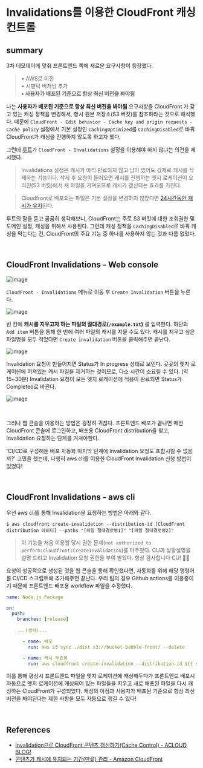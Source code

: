 # Invalidations를 이용한 CloudFront 캐싱 컨트롤

## summary
3차 데모데이에 맞춰 프론트엔드 쪽에 새로운 요구사항이 등장했다.

> • AWS로 이전  
> • 시맨틱 버저닝 추가  
> **• 사용자가 배포된 기준으로 항상 최신 버전을 봐야됨**

나는 **사용자가 배포된 기준으로 항상 최신 버전을 봐야됨** 요구사항을 CloudFront 가 갖고 있는
캐싱 정책을 변경해서, 항시 원본 저장소(S3 버킷)를 참조하라는 것으로 해석했다.
때문에 `CloudFront - Edit behavior - Cache key and origin requests - Cache policy` 설정에서 
기본 설정인 `CachingOptimized`를 `CachingDisabled`로 바꿔 CloudFront가 캐싱을 진행하지 않도록 하고자 했다.

그런데 [루트](https://github.com/junroot)가 `CloudFront - Invalidations` 설정을 이용해야 하지 않냐는 의견을 제시했다. 

> Invalidations 설정은 캐시가 아직 만료되지 않고 남아 있어도 강제로 캐시를 삭제하는 기능이다. 
> 삭제 후 요청이 들어오면 캐시를 진행하는 엣지 로케이션이 오리진(S3 버킷)에서 새 파일을 가져오므로 캐시가 갱신되는 효과를 가진다. 

> Cloudfront로 배포되는 파일은 기본 설정을 변경하지 않았다면 [24시간동안 캐시가 유지](https://docs.aws.amazon.com/ko_kr/AmazonCloudFront/latest/DeveloperGuide/Expiration.html)된다.


루트의 말을 듣고 곰곰히 생각해보니, CloudFront는 주로 S3 버킷에 대한 조회권한 및 도메인 설정, 캐싱을 위해서 사용된다. 그런데 캐싱 정책을 `CachingDisabled`로 바꿔 캐싱을 막는다는 건, CloudFront의 주요 기능 중 하나를 사용하지 않는 것과 다름 없었다.

<br>

## CloudFront Invalidations - Web console
![image](https://user-images.githubusercontent.com/37354145/128022287-deb8b9a6-e6cd-49e3-a7ac-37e77211b67b.png)

`CloudFront - Invalidations` 메뉴로 이동 후 `Create Invalidation` 버튼을 누른다.

![image](https://user-images.githubusercontent.com/37354145/128022660-45953592-9823-4a49-93b8-e5722de0490f.png)

빈 칸에 **캐시를 지우고자 하는 파일의 절대경로(`/example.txt`)** 를 입력한다. 하단의 `Add item` 버튼을 통해 한 번에 여러 파일의 캐시를 지울 수도 있다.
캐시를 지우고 싶은 파일명을 모두 적었다면 `Create invalidation` 버튼을 클릭해주면 끝난다.

![image](https://user-images.githubusercontent.com/37354145/128023639-104e1154-f998-45d9-bf19-56b307dc50b7.png)

Invalidation 요청이 만들어지면 Status가 In progress 상태로 보인다. 곳곳의 엣지 로케이션에 퍼져있는 캐시 파일을 제거하는 것이므로, 다소 시간이 소요될 수 있다. (약 15~30분)
Invalidation 요청이 모든 엣지 로케이션에 적용이 완료되면 Status가 Completed로 바뀐다.

![image](https://user-images.githubusercontent.com/37354145/128026314-2b2a252f-2fb8-43db-aebd-9b26a0e99765.png)

<br>

그러나 웹 콘솔을 이용하는 방법은 굉장히 귀찮다. 프론트엔드 배포가 끝나면 매번 CloudFront 콘솔에 로그인하고, 배포용 CloudFront distribution을 찾고, Invalidation 요청하는 단계를 거쳐야한다. 

'CI/CD로 구성해둔 배포 자동화 마지막 단계에 Invalidation 요청도 포함시킬 수 없을까?' 고민을 했는데, 다행히 aws cli를 이용한 CloudFront Invalidation 신청 방법이 있었다!

<br>

## CloudFront Invalidations - aws cli
우선 aws cli를 통해 Invalidation을 요청하는 방법은 아래와 같다.

```
$ aws cloudfront create-invalidation --distribution-id [CloudFront distribution 아이디] --paths "[파일 절대경로명1]" "[파일 절대경로명2]"
```

> 이 기능을 처음 이용할 당시 권한 문제(`not authorized to perform:cloudfront:CreateInvalidation`)를 마주쳤다. 
> CU께 상황설명을 설명 드리고 Invalidation 요청 권한을 부여 받았다. 항상 감사합니다 CU! 🙇‍♂️

요청이 성공적으로 생성된 것을 웹 콘솔을 통해 확인했다면, 자동화를 위해 해당 명령어를 CI/CD 스크립트에 추가해주면 끝난다. 우리 팀의 경우 Github actions를 이용중이기 때문에 프론트엔드 배포용 workflow 파일을 수정했다.

```yml
name: Node.js Package

on:
  push:
    branches: [release]
    
    ...(생략)...

      - name: 배포
        run: aws s3 sync ./dist s3://bucket-babble-front/ --delete

      - name: 캐시 무효화
        run: aws cloudfront create-invalidation --distribution-id ${{ secrets.DISTRIBUTION_ID }} --paths "/index.html" "/bundle.js"
```

이를 통해 평상시 프론트엔드 파일을 엣지 로케이션에 캐싱해두다가 프론트엔드 배포시 자동으로 엣지 로케이션에 캐싱되어 있는 파일들을 지우고 새로 배포된 파일을 다시 캐싱하는 CloudFront가 구성되었다. 캐싱의 이점과 사용자가 배포된 기준으로 항상 최신 버전을 봐야된다는 제한 사항을 모두 자동으로 챙길 수 있다!

<br>

## References
- [Invalidation으로 CloudFront 콘텐츠 갱신하기(Cache Control) - ACLOUD BLOG!](http://blog.a-cloud.co.kr/2020/01/23/invalidation%EC%9C%BC%EB%A1%9C-cloudfront-%EC%BD%98%ED%85%90%EC%B8%A0-%EA%B0%B1%EC%8B%A0%ED%95%98%EA%B8%B0cache-control/)
- [콘텐츠가 캐시에 유지되는 기간(만료) 관리 - Amazon CloudFront](https://docs.aws.amazon.com/ko_kr/AmazonCloudFront/latest/DeveloperGuide/Expiration.html)